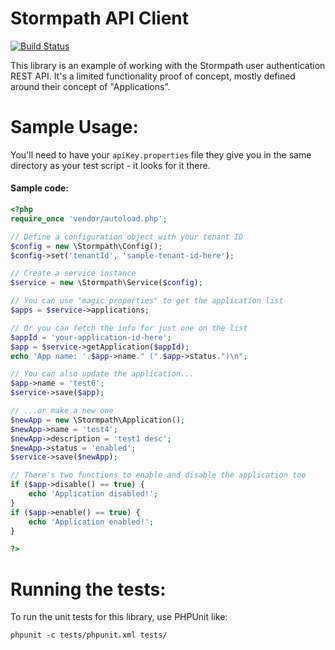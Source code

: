 Stormpath API Client
=============

[![Build Status](https://secure.travis-ci.org/enygma/stormpath.png?branch=master)](http://travis-ci.org/enygma/stormpath)

This library is an example of working with the Stormpath user authentication REST API.
It's a limited functionality proof of concept, mostly defined around their concept 
of "Applications".

Sample Usage:
=============

You'll need to have your `apiKey.properties` file they give you in the same directory 
as your test script - it looks for it there.

#### Sample code:

```php
<?php
require_once 'vendor/autoload.php';

// Define a configuration object with your tenant ID
$config = new \Stormpath\Config();
$config->set('tenantId', 'sample-tenant-id-here');

// Create a service instance
$service = new \Stormpath\Service($config);

// You can use "magic properties" to get the application list
$apps = $service->applications;

// Or you can fetch the info for just one on the list
$appId = 'your-application-id-here';
$app = $service->getApplication($appId);
echo 'App name: '.$app->name." (".$app->status.")\n";

// You can also update the application...
$app->name = 'test6';
$service->save($app);

// ...or make a new one
$newApp = new \Stormpath\Application();
$newApp->name = 'test4';
$newApp->description = 'test1 desc';
$newApp->status = 'enabled';
$service->save($newApp);

// There's two functions to enable and disable the application too
if ($app->disable() == true) {
    echo 'Application disabled!';
}
if ($app->enable() == true) {
    echo 'Application enabled!';
}

?>
```

Running the tests:
=============

To run the unit tests for this library, use PHPUnit like:

`phpunit -c tests/phpunit.xml tests/`
